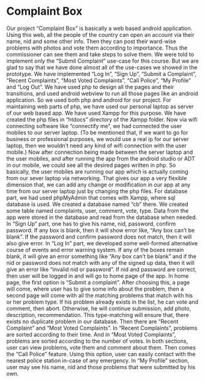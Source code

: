 # Complaint Box
Our project “Complaint Box” is basically a web based android application. Using this web, all
the people of the country can open an account via their name, nid and some other info. Then they
can post their ward-wise problems with photos and vote them according to importance. Thus the
commissioner can see them and take steps to solve them.
We were told to implement only the “Submit Complaint” use-case for this course. But we are
glad to say that we have done almost all of the use-cases we showed in the prototype.
We have implemented “Log In”, “Sign Up”, “Submit a Complaint”, “Recent Complaints”, “Most
Voted Complaints”, “Call Police”, “My Profile” and “Log Out”.
We have used php to design all the pages and their transitions, and used android webview to run
all those pages like an android application. So we used both php and android for our project.
For maintaining web parts of php, we have used our personal laptop as server of our web based
app. We have used Xampp for this purpose. We have created the php files in “htdocs” directory
of the Xampp folder. Now via wifi connecting software like “connectify me”, we had connected
the user mobiles to our server laptop. (To be mentioned that, if we want to go for business or
professional purposes, we would use a real ip for our server laptop, then we wouldn’t need any
kind of wifi connection with the user mobile.) Now after connection being made between the
server laptop and the user mobiles, and after running the app from the android studio or ADT in
our mobile, we could see all the desired pages written in php. So basically, the user mobiles are
running our app which is actually coming from our sever laptop via networking. That gives our
app a very flexible dimension that, we can add any change or modification in our app at any time
from our server laptop just by changing the php files.
For database part, we had used phpMyAdmin that comes with Xampp, where sql database is
used. We created a database named “cb” there. We created some table named complaints, user,
comment, vote, type. Data from the app were stored in the database and read from the database
when needed.
In “Sign Up” part, one has to give his name, nid, password, confirm password. If any box is
blank, then it will show error like, “Any box can’t be blank”. If the password and confirm
password does not match, then it will also give error.
In “Log In” part, we developed some well-formed alternative course of events and error warning
system. If any of the boxes remain blank, it will give an error something like “Any box can’t be
blank” and if the nid or password does not match with any of the signed up data, then it will give
an error like “invalid nid or password”. If nid and password are correct, then user will be logged
in and will go to home page of the app.
In home page, the first option is “Submit a complaint”. After choosing this, a page will come,
where user has to give some info about the problem, then a second page will come with all the
matching problems that match with his or her problem type. If his problem already exists in the
list, he can vote and comment, then abort. Otherwise, he will continue submission, add photo,
description, recommendation. This type-matching will ensure that, there exists no duplicate
problem in our database.
Then there are “Recent Complaint” and “Most Voted Complaints”. In “Recent Complaints”,
problems are sorted according to their time. And in “Most Voted Complaints”, problems are
sorted according to the number of votes. In both sections, user can view problems, vote them and
comment about them.
Then comes the “Call Police” feature. Using this option, user can easily contact with the nearest
police station in-case of any emergency.
In “My Profile” section, user may see his name, nid and those problems that were submitted by
his own.
